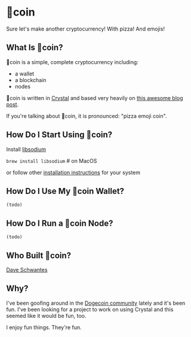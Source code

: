 # 🍕coin

Sure let's make another cryptocurrency! With pizza! And emojis!

## What Is 🍕coin?

🍕coin is a simple, complete cryptocurrency including:
- a wallet
- a blockchain
- nodes

🍕coin is written in [Crystal](https://crystal-lang.org) and based very heavily on [this awesome blog post](https://cranklin.wordpress.com/2017/07/11/lets-create-our-own-cryptocurrency/).

If you're talking about 🍕coin, it is pronounced: "pizza emoji coin".

## How Do I Start Using 🍕coin?

Install [libsodium](https://www.gitbook.com/book/jedisct1/libsodium/details)

`brew install libsodium` # on MacOS

or follow other [installation instructions](https://download.libsodium.org/doc/installation/) for your system

## How Do I Use My 🍕coin Wallet?

```
(todo)
```

## How Do I Run a 🍕coin Node?

```
(todo)
```

## Who Built 🍕coin?

[Dave Schwantes](dinosaurseateverybody.com)

## Why?

I've been goofing around in the [Dogecoin community](https://www.reddit.com/r/dogecoin/) lately and it's been fun. I've been looking for a project to work on using Crystal and this seemed like it would be fun, too.

I enjoy fun things. They're fun.
